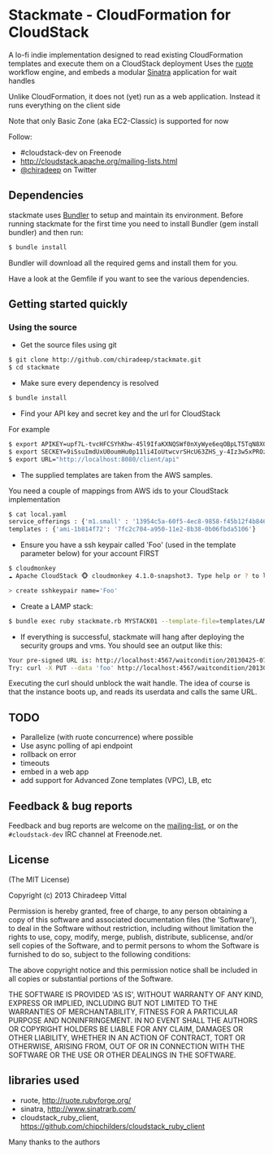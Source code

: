 
# Stackmate - CloudFormation for CloudStack

A lo-fi indie implementation designed to read existing CloudFormation templates 
and execute them on a CloudStack deployment
Uses the [ruote](http://ruote.rubyforge.org) workflow engine,
and embeds a modular [Sinatra](http://www.sinatrarb.com/) application for wait handles

Unlike CloudFormation, it does not (yet) run as a web application. 
Instead it runs everything on the client side

Note that only Basic Zone (aka EC2-Classic) is supported for now

Follow:
* \#cloudstack-dev on Freenode
* <http://cloudstack.apache.org/mailing-lists.html>
* [@chiradeep](http://twitter.com/chiradeep) on Twitter

## Dependencies

stackmate uses [Bundler](http://gembundler.com/) to setup and maintain its
environment. Before running stackmate for the first time you need to install
Bundler (gem install bundler) and then run:

```bash
$ bundle install

```

Bundler will download all the required gems and install them for you.

Have a look at the Gemfile if you want to see the various dependencies.

## Getting started quickly

### Using the source

* Get the source files using git

```bash
$ git clone http://github.com/chiradeep/stackmate.git
$ cd stackmate
```

* Make sure every dependency is resolved

```bash
$ bundle install
```
* Find your API key and secret key and the url for CloudStack

For example

```bash
$ export APIKEY=upf7L-tvcHFCSYhKhw-45l9IfaKXNQSWf0nXyWye6eqOBpLT5TqN8XQGeuloV3LbSwD6zuucz22L233Nrqg2pg
$ export SECKEY=9iSsuImdUxU0oumHu0p11li4IoUtwcvrSHcU63ZHS_y-4Iz3w5xPROzyjZTUXkhI9E7dy0r3vejzgCmaQfI-yw
$ export URL="http://localhost:8080/client/api"
```

* The supplied templates are taken from the AWS samples. 

You need a couple of mappings from AWS ids to your CloudStack implementation

```bash
$ cat local.yaml 
service_offerings : {'m1.small' : '13954c5a-60f5-4ec8-9858-f45b12f4b846'}
templates : {'ami-1b814f72': '7fc2c704-a950-11e2-8b38-0b06fbda5106'}
```

* Ensure you have a ssh keypair called 'Foo' (used in the template parameter below) for your account FIRST
```bash
$ cloudmonkey
☁ Apache CloudStack 🐵 cloudmonkey 4.1.0-snapshot3. Type help or ? to list commands.

> create sshkeypair name='Foo'
```


* Create a LAMP stack:

```bash
$ bundle exec ruby stackmate.rb MYSTACK01 --template-file=templates/LAMP_Single_Instance.template -p "DBName=cloud;DBUserName=cloud;SSHLocation=75.75.75.0/24;DBUsername=cloud;DBPassword=cloud;DBRootPassword=cloud;KeyName=Foo"
```

* If everything is successful, stackmate will hang after deploying the security groups and vms. 
You should see an output like this:

```bash
Your pre-signed URL is: http://localhost:4567/waitcondition/20130425-0706-kerujere-punopapa/WaitHandle
Try: curl -X PUT --data 'foo' http://localhost:4567/waitcondition/20130425-0706-kerujere-punopapa/WaitHandle
```
Executing the curl should unblock the wait handle. The idea of course is that the instance boots up, and reads its userdata and calls the same URL.

## TODO
* Parallelize (with ruote concurrence) where possible
* Use async polling of api endpoint
* rollback on error
* timeouts
* embed in a web app
* add support for Advanced Zone templates (VPC), LB, etc

## Feedback & bug reports

Feedback and bug reports are welcome on the [mailing-list](dev@cloudstack.apache.org), or on the `#cloudstack-dev` IRC channel at Freenode.net.

## License

(The MIT License)

Copyright (c) 2013 Chiradeep Vittal

Permission is hereby granted, free of charge, to any person obtaining
a copy of this software and associated documentation files (the
'Software'), to deal in the Software without restriction, including
without limitation the rights to use, copy, modify, merge, publish,
distribute, sublicense, and/or sell copies of the Software, and to
permit persons to whom the Software is furnished to do so, subject to
the following conditions:

The above copyright notice and this permission notice shall be
included in all copies or substantial portions of the Software.

THE SOFTWARE IS PROVIDED 'AS IS', WITHOUT WARRANTY OF ANY KIND,
EXPRESS OR IMPLIED, INCLUDING BUT NOT LIMITED TO THE WARRANTIES OF
MERCHANTABILITY, FITNESS FOR A PARTICULAR PURPOSE AND NONINFRINGEMENT.
IN NO EVENT SHALL THE AUTHORS OR COPYRIGHT HOLDERS BE LIABLE FOR ANY
CLAIM, DAMAGES OR OTHER LIABILITY, WHETHER IN AN ACTION OF CONTRACT,
TORT OR OTHERWISE, ARISING FROM, OUT OF OR IN CONNECTION WITH THE
SOFTWARE OR THE USE OR OTHER DEALINGS IN THE SOFTWARE.

## libraries used

- ruote, <http://ruote.rubyforge.org/>
- sinatra, <http://www.sinatrarb.com/>
- cloudstack_ruby_client, <https://github.com/chipchilders/cloudstack_ruby_client>

Many thanks to the authors 

